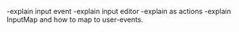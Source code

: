 -explain input event
-explain input editor
-explain as actions
-explain InputMap and how to map to user-events.
